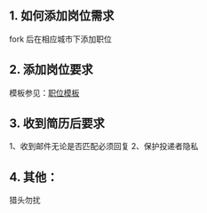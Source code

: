 ## 1. 如何添加岗位需求
fork 后在相应城市下添加职位

## 2. 添加岗位要求
模板参见：[职位模板](https://github.com/ThinkDevelopers/php-Jobs/blob/master/%E8%81%8C%E4%BD%8D%E6%A8%A1%E6%9D%BF.md)

## 3. 收到简历后要求
1、收到邮件无论是否匹配必须回复
2、保护投递者隐私

## 4. 其他：
猎头勿扰
